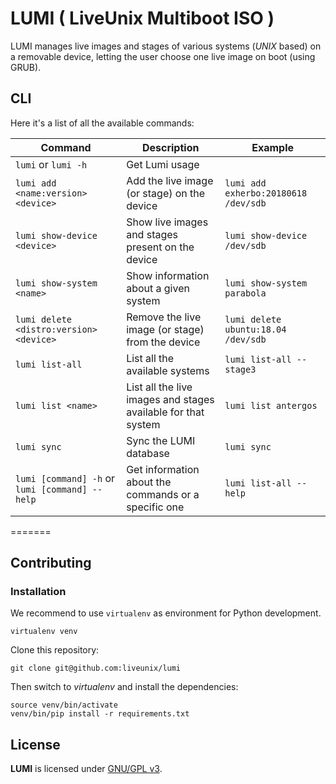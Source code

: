 # LUMI ( LiveUnix Multiboot ISO )

LUMI manages live images and stages of various systems (_UNIX_ based) on a removable device,
letting the user choose one live image on boot (using GRUB).

## CLI

Here it's a list of all the available commands:

Command                                          | Description                                                   | Example
------------------------------------------------ | -----------------------------------------------------------   | -----------------------------------
`lumi` or `lumi -h`                              | Get Lumi usage
`lumi add <name:version> <device>`               | Add the live image (or stage) on the device                   | `lumi add exherbo:20180618 /dev/sdb`
`lumi show-device <device>`                      | Show live images and stages present on the device             | `lumi show-device /dev/sdb`
`lumi show-system <name>`                        | Show information about a given system                         | `lumi show-system parabola`
`lumi delete <distro:version> <device>`          | Remove the live image (or stage) from the device              | `lumi delete ubuntu:18.04 /dev/sdb`
`lumi list-all`                                  | List all the available systems                                | `lumi list-all --stage3`
`lumi list <name>`                               | List all the live images and stages available for that system | `lumi list antergos`
`lumi sync`                                      | Sync the LUMI database                                        | `lumi sync`
`lumi [command] -h` or `lumi [command] --help`   | Get information about the commands or a specific one          | `lumi list-all --help`
=======
## Contributing

### Installation

We recommend to use `virtualenv` as environment for Python development.

```shell
virtualenv venv
```

Clone this repository:

```shell
git clone git@github.com:liveunix/lumi
```

Then switch to _virtualenv_ and install the dependencies:

```shell
source venv/bin/activate
venv/bin/pip install -r requirements.txt
```

## License

**LUMI** is licensed under [GNU/GPL v3](LICENSE).
